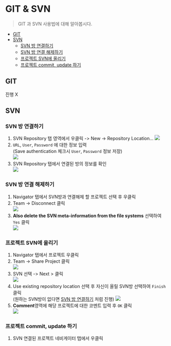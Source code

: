 # GIT & SVN

> GIT 과 SVN 사용법에 대해 알아봅시다.

- [GIT](#git)
- [SVN](#svn)
  - [SVN 방 연결하기](#svn-방-연결하기)
  - [SVN 방 연결 해제하기](#svn-방-연결-해제하기)
  - [프로젝트 SVN에 올리기](#프로젝트-svn에-올리기)
  - [프로젝트 commit, update 하기](#프로젝트-commit-update-하기)

## GIT

진행 X

## SVN

### SVN 방 연결하기

1. SVN Repository 탭 영역에서 우클릭 -> New -> Repository Location...
![](/images/2주차/SVN위치.png)  
1. `URL`, `User`, `Password` 에 대한 정보 입력  
(Save authentication 체크시 `User`, `Password` 정보 저장)  
![](/images/2주차/SVN정보입력.png)  
1. SVN Repository 탭에서 연결된 방의 정보를 확인  
![](/images/2주차/SVN방확인.png)  

### SVN 방 연결 해제하기

1. Navigator 탭에서 SVN방과 연결해제 할 프로젝트 선택 후 우클릭
1. Team -> Disconnect 클릭  
![](/images/2주차/svnDisconnect.png)  
1. **Also delete the SVN meta-information from the file systems** 선택하여 `Yes` 클릭  
![](/images/2주차/svn연결해제끝.png)

### 프로젝트 SVN에 올리기

1. Navigator 탭에서 프로젝트 우클릭
1. Team -> Share Project 클릭  
![](/images/2주차/svnshare.png)  
1. SVN 선택 -> Next > 클릭  
![](/images/2주차/shareproject.png)  
1. Use existing repository location 선택 후 자신이 올릴 SVN방 선택하여 `Finish` 클릭  
(원하는 SVN방이 없다면 [SVN 방 연결하기](#svn-방-연결하기) 처럼 진행)
![](/images/2주차/SVN올리기끝.png)  
1. **Comment**영역에 해당 프로젝트에 대한 코멘트 입력 후 `OK` 클릭  
![](/images/2주차/SVN코멘트.png)

### 프로젝트 commit, update 하기

1. SVN 연결된 프로젝트 네비게이터 탭에서 우클릭
